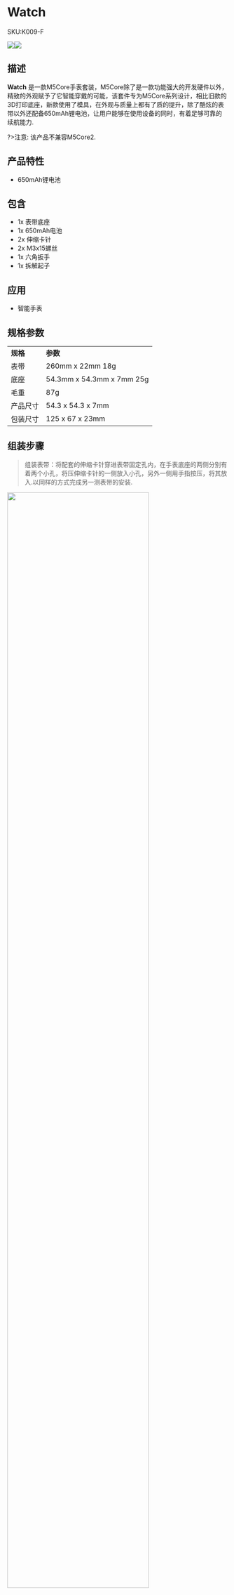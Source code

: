# Watch

<el-tag effect="plain">SKU:K009-F</el-tag>

<div class="product_pic"><img src="assets\img\product_pics\accessory\watch\watch_01.webp"><img src="assets\img\product_pics\accessory\watch\watch_02.webp"></div>

## 描述

**Watch** 是一款M5Core手表套装，M5Core除了是一款功能强大的开发硬件以外，精致的外观赋予了它智能穿戴的可能，该套件专为M5Core系列设计，相比旧款的3D打印底座，新款使用了模具，在外观与质量上都有了质的提升，除了酷炫的表带以外还配备650mAh锂电池，让用户能够在使用设备的同时，有着足够可靠的续航能力.

?>注意: 该产品不兼容M5Core2.

## 产品特性

- 650mAh锂电池


## 包含

- 1x 表带底座
- 1x 650mAh电池
- 2x 伸缩卡针
- 2x M3x15螺丝
- 1x 六角扳手
- 1x 拆解起子


## 应用

- 智能手表

## 规格参数

<table>
   <tr style="font-weight:bold">
      <td>规格</td>
      <td>参数</td>
   </tr>
   <tr>
      <td>表带</td>
      <td>260mm x 22mm 18g</td>
   </tr>
   <tr>
      <td>底座</td>
      <td>54.3mm x 54.3mm x 7mm 25g</td>
   </tr>
   <tr>
      <td>毛重</td>
      <td>87g</td>
   </tr>
   <tr>
      <td>产品尺寸</td>
      <td>54.3 x 54.3 x 7mm</td>
   </tr>
   <tr>
      <td>包装尺寸</td>
      <td>125 x 67 x 23mm</td>
   </tr>
 </table>

## 组装步骤


>组装表带：将配套的伸缩卡针穿进表带固定孔内，在手表底座的两侧分别有着两个小孔，将压伸缩卡针的一侧放入小孔，另外一侧用手指按压，将其放入.以同样的方式完成另一测表带的安装.

<img src="assets\img\product_pics\accessory\watch\watch_04.webp" width="80%">

>安装电池：将电池引出的导线，插接到主机电路板上与其对应的接口，插接完成后调整电池的位置，方便后续手表底座的安装.

<img src="assets\img\product_pics\accessory\watch\watch_05.webp" width="80%">

>安装底座：按照主机上的BUS总线的位置，将手表底座垂直的插接到主机上，并用配套螺丝锁紧，完成组装.

<img src="assets\img\product_pics\accessory\watch\watch_06.webp" width="80%">

<script>

   var purchase_link = 'https://m5stack.com/products/development-board-watch-kit-excluding-core';


   anchor_search(purchase_link);
   scrollFunc();

</script>